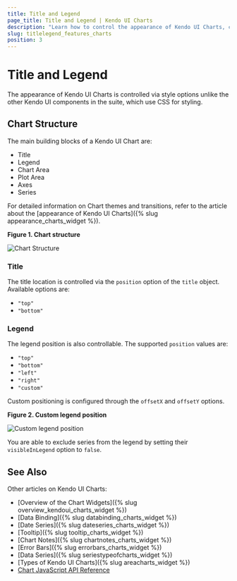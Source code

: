 ```yaml
---
title: Title and Legend
page_title: Title and Legend | Kendo UI Charts
description: "Learn how to control the appearance of Kendo UI Charts, change their themes and manage their animated transitions."
slug: titlelegend_features_charts
position: 3
---
```


# Title and Legend

The appearance of Kendo UI Charts is controlled via style options unlike the other Kendo UI components in the suite, which use CSS for styling.

## Chart Structure

The main building blocks of a Kendo UI Chart are:

*   Title
*   Legend
*   Chart Area
*   Plot Area
*   Axes
*   Series

For detailed information on Chart themes and transitions, refer to the article about the [appearance of Kendo UI Charts]({% slug appearance_charts_widget %}).

**Figure 1. Chart structure**

![Chart Structure](/controls/charts/chart-structure.png)

### Title

The title location is controlled via the `position` option of the `title` object. Available options are:

* `"top"`
* `"bottom"`

### Legend

The legend position is also controllable. The supported `position` values are:

* `"top"`
* `"bottom"`
* `"left"`
* `"right"`
* `"custom"`

Custom positioning is configured through the `offsetX` and `offsetY` options.

**Figure 2. Custom legend position**

![Custom legend position](/controls/charts/chart-legend-custom-position.png)

You are able to exclude series from the legend by setting their `visibleInLegend` option to `false`.

## See Also

Other articles on Kendo UI Charts:

* [Overview of the Chart Widgets]({% slug overview_kendoui_charts_widget %})
* [Data Binding]({% slug databinding_charts_widget %})
* [Date Series]({% slug dateseries_charts_widget %})
* [Tooltip]({% slug tooltip_charts_widget %})
* [Chart Notes]({% slug chartnotes_charts_widget %})
* [Error Bars]({% slug errorbars_charts_widget %})
* [Data Series]({% slug seriestypeofcharts_widget %})
* [Types of Kendo UI Charts]({% slug areacharts_widget %})
* [Chart JavaScript API Reference](/api/javascript/dataviz/ui/chart)
